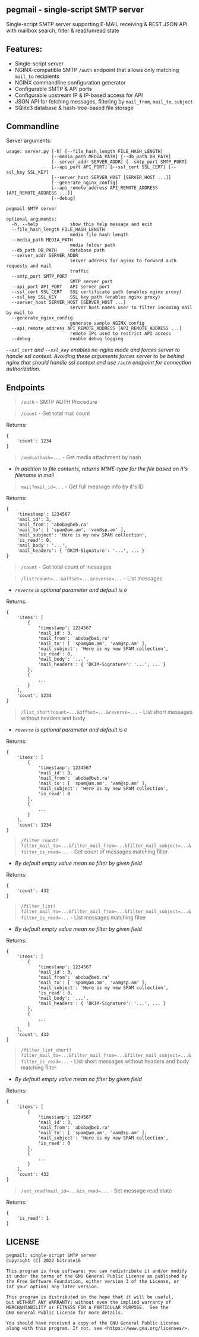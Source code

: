 pegmail - single-script SMTP server
-----------------------------------

Single-script SMTP server supporting E-MAIL receiving & REST JSON API with mailbox search, filter & read/unread state

Features:
---------

* Single-script server
* NGINX-compatible SMTP `/auth` endpoint that allows only matching `mail_to` recipients
* NGINX commandline configuration generator
* Configurable SMTP & API ports
* Configurable upstream IP & IP-based access for API
* JSON API for fetching messages, filtering by `mail_from`, `mail_to`, `subject`
* SQlite3 database & hash-tree-based file storage

Commandline
-----------

Server arguments:
```
usage: server.py [-h] [--file_hash_length FILE_HASH_LENGTH]
                 [--media_path MEDIA_PATH] [--db_path DB_PATH]
                 [--server_addr SERVER_ADDR] [--smtp_port SMTP_PORT]
                 [--api_port API_PORT] [--ssl_cert SSL_CERT] [--ssl_key SSL_KEY]
                 [--server_host SERVER_HOST [SERVER_HOST ...]]
                 [--generate_nginx_config]
                 [--api_remote_address API_REMOTE_ADDRESS [API_REMOTE_ADDRESS ...]]
                 [--debug]

pegmail SMTP server

optional arguments:
  -h, --help            show this help message and exit
  --file_hash_length FILE_HASH_LENGTH
                        media file hash length
  --media_path MEDIA_PATH
                        media folder path
  --db_path DB_PATH     database path
  --server_addr SERVER_ADDR
                        server address for nginx to forward auth requests and mail
                        traffic
  --smtp_port SMTP_PORT
                        SMTP server port
  --api_port API_PORT   API server port
  --ssl_cert SSL_CERT   SSL certificate path (enables nginx proxy)
  --ssl_key SSL_KEY     SSL key path (enables nginx proxy)
  --server_host SERVER_HOST [SERVER_HOST ...]
                        server host names user to filter incoming mail by mail_to
  --generate_nginx_config
                        generate sample NGINX config
  --api_remote_address API_REMOTE_ADDRESS [API_REMOTE_ADDRESS ...]
                        remote IPs used to restrict API access
  --debug               enable debug logging
```

*`--ssl_cert` and `--ssl_key` enables no-nginx mode and forces server to handle ssl context. Avoiding these arguments forces server to be behind nginx that should handle ssl context and use `/auth` endpoint for connection authorization.*

Endpoints
---------

> `/auth` - SMTP AUTH Procedure

> `/count` - Get total mail count

Returns:
```
{
	'count': 1234
}
```

> `/media?hash=...` - Get media attachment by hash

* *In addition to file contents, returns MIME-type for the file based on it's filename in mail*

> `mail?mail_id=...` - Get full message info by it's ID

Returns:
```
{
	'timestamp': 1234567
	'mail_id': 3,
	'mail_from': 'aboba@beb.ra'
	'mail_to': [ 'spam@am.am', 'vam@sp.am' ],
	'mail_subject': 'Here is my new SPAM collection',
	'is_read': 0,
	'mail_body': '...',
	'mail_headers': { 'DKIM-Signature': '...', ... }
}
```

> `/count` - Get total count of messages

> `/list?count=...&offset=...&reverse=...` - List messages

* *`reverse` is optional parameter and default is `0`*

Returns:
```
{
	'items': [
		{
			'timestamp': 1234567
			'mail_id': 3,
			'mail_from': 'aboba@beb.ra'
			'mail_to': [ 'spam@am.am', 'vam@sp.am' ],
			'mail_subject': 'Here is my new SPAM collection',
			'is_read': 0,
			'mail_body': '...',
			'mail_headers': { 'DKIM-Signature': '...', ... }
		},
		{
			...
		}
	],
	'count': 1234
}
```

> `/list_short?count=...&offset=...&reverse=...` - List short messages without headers and body

* *`reverse` is optional parameter and default is `0`*

Returns:
```
{
	'items': [
		{
			'timestamp': 1234567
			'mail_id': 3,
			'mail_from': 'aboba@beb.ra'
			'mail_to': [ 'spam@am.am', 'vam@sp.am' ],
			'mail_subject': 'Here is my new SPAM collection',
			'is_read': 0
		},
		{
			...
		}
	],
	'count': 1234
}
```

> `/filter_count?filter_mail_to=...&filter_mail_from=...&filter_mail_subject=...&filter_is_read=...` - Get count of messages matching filter

* *By default empty value mean no filter by given field*

Returns:
```
{
	'count': 432
}
```

> `/filter_list?filter_mail_to=...&filter_mail_from=...&filter_mail_subject=...&filter_is_read=...` - List messages matching filter

* *By default empty value mean no filter by given field*

Returns:
```
{
	'items': [
		{
			'timestamp': 1234567
			'mail_id': 3,
			'mail_from': 'aboba@beb.ra'
			'mail_to': [ 'spam@am.am', 'vam@sp.am' ],
			'mail_subject': 'Here is my new SPAM collection',
			'is_read': 0,
			'mail_body': '...',
			'mail_headers': { 'DKIM-Signature': '...', ... }
		},
		{
			...
		}
	],
	'count': 432
}
```

> `/filter_list_short?filter_mail_to=...&filter_mail_from=...&filter_mail_subject=...&filter_is_read=...` - List short messages without headers and body matching filter

* *By default empty value mean no filter by given field*

Returns:
```
{
	'items': [
		{
			'timestamp': 1234567
			'mail_id': 3,
			'mail_from': 'aboba@beb.ra'
			'mail_to': [ 'spam@am.am', 'vam@sp.am' ],
			'mail_subject': 'Here is my new SPAM collection',
			'is_read': 0
		},
		{
			...
		}
	],
	'count': 432
}
```

> `/set_read?mail_id=...&is_read=...` - Set message read state

Returns:
```
{
	'is_read': 1
}
```

LICENSE
-------

```
pegmail: single-script SMTP server
Copyright (C) 2022 bitrate16

This program is free software: you can redistribute it and/or modify
it under the terms of the GNU General Public License as published by
the Free Software Foundation, either version 3 of the License, or
(at your option) any later version.

This program is distributed in the hope that it will be useful,
but WITHOUT ANY WARRANTY; without even the implied warranty of
MERCHANTABILITY or FITNESS FOR A PARTICULAR PURPOSE.  See the
GNU General Public License for more details.

You should have received a copy of the GNU General Public License
along with this program. If not, see <https://www.gnu.org/licenses/>.
```